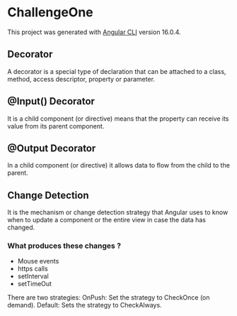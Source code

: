 # ChallengeOne

This project was generated with [Angular CLI](https://github.com/angular/angular-cli) version 16.0.4.

## Decorator

A decorator is a special type of declaration that can be attached to a class, method, access descriptor, property or parameter.

## @Input() Decorator

It is a child component (or directive) means that the property can receive its value from its parent component.

## @Output Decorator

In a child component (or directive) it allows data to flow from the child to the parent.

## Change Detection

It is the mechanism or change detection strategy that Angular uses to know when to update a component or the entire view in case the data has changed.

### What produces these changes ?

- Mouse events
- https calls
- setInterval
- setTimeOut

There are two strategies:
OnPush: Set the strategy to CheckOnce (on demand).
Default: Sets the strategy to CheckAlways.
